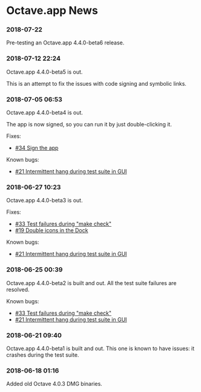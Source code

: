 Octave.app News
========================

###  2018-07-22

Pre-testing an Octave.app 4.4.0-beta6 release.

###  2018-07-12 22:24

Octave.app 4.4.0-beta5 is out.

This is an attempt to fix the issues with code signing and symbolic links.

###  2018-07-05 06:53

Octave.app 4.4.0-beta4 is out.

The app is now signed, so you can run it by just double-clicking it.

Fixes:
* [#34 Sign the app](https://github.com/octave-app/octave-app-bundler/issues/34)

Known bugs:
* [#21 Intermittent hang during test suite in GUI](https://github.com/octave-app/octave-app-bundler/issues/21)

###  2018-06-27 10:23

Octave.app 4.4.0-beta3 is out.

Fixes:
* [#33 Test failures during "make check"](https://github.com/octave-app/octave-app-bundler/issues/33)
* [#19 Double icons in the Dock](https://github.com/octave-app/octave-app-bundler/issues/19)

Known bugs:
* [#21 Intermittent hang during test suite in GUI](https://github.com/octave-app/octave-app-bundler/issues/21)

###  2018-06-25 00:39

Octave.app 4.4.0-beta2 is built and out.
All the test suite failures are resolved.

Known bugs:
* [#33 Test failures during "make check"](https://github.com/octave-app/octave-app-bundler/issues/33)
* [#21 Intermittent hang during test suite in GUI](https://github.com/octave-app/octave-app-bundler/issues/21)


###  2018-06-21 09:40

Octave.app 4.4.0-beta1 is built and out.
This one is known to have issues: it crashes during the test suite.

###  2018-06-18 01:16

Added old Octave 4.0.3 DMG binaries.
